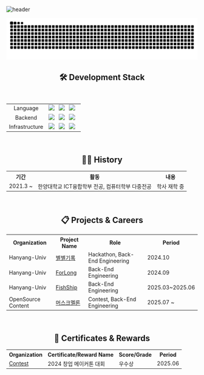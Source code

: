 

![header](https://capsule-render.vercel.app/api?type=waving&color=auto&height=300&section=header&text=이현우(HyunWoo)%20&fontSize=50)

<picture>
  <source media="(prefers-color-scheme: dark)" srcset="https://github.com/gepetton/gepetton/blob/output/github-contribution-grid-snake-dark.svg" />
  <source media="(prefers-color-scheme: light)" srcset="https://github.com/gepetton/gepetton/blob/output/github-contribution-grid-snake.svg" />
  <img alt="github-snake" src="https://github.com/gepetton/gepetton/blob/output/github-contribution-grid-snake.svg" />
</picture>

</div>
<br/>
<div align="center">
  <h2>🛠 Development Stack</h2>
<br/>
  <table>
    <tr>
      <td align="center">Language</td>
      <td>
        <div align="left">
          <img src="https://img.shields.io/badge/C-A8B9CC?style=for-the-badge&logo=C&logoColor=white" />
          &nbsp;
          <img src="https://img.shields.io/badge/python-3670A0?style=for-the-badge&logo=python&logoColor=ffdd54" />
          &nbsp;
          <img src="https://img.shields.io/badge/Java-ED8B00?style=for-the-badge&logo=openjdk&logoColor=white" />
          <br/>
        </div>
      </td>
    </tr>
    <tr>
      <td align="center">Backend</td>
      <td>
        <div align="left">
          <img src="https://img.shields.io/badge/SpringBoot-6DB33F?style=for-the-badge&logo=Spring&logoColor=white" />
          &nbsp;
          <img src="https://img.shields.io/badge/Django-092E20?style=for-the-badge&logo=django&logoColor=green" />
          &nbsp;
          <img src="https://img.shields.io/badge/mysql-4479A1?style=for-the-badge&logo=mysql&logoColor=white" />
          &nbsp;
        </div>
      </td>
    </tr>
    <tr>
      <td align="center">Infrastructure</td>
      <td>
          <div align="left">
            <img src="https://img.shields.io/badge/AWS-232F3E?style=for-the-badge&logo=amazonwebservices&logoColor=white" />
            &nbsp;
            <img src="https://img.shields.io/badge/Nginx-009639?logo=nginx&logoColor=white&style=for-the-badge" />
            &nbsp;
            <img src="https://img.shields.io/badge/docker-257bd6?style=for-the-badge&logo=docker&logoColor=white" />
            &nbsp;
            <br/>
        </div>
      </td>
    </tr>
    
  </table>
</div>
<br/>

<div align="center">
  <h2> 🏃‍♂️ History </h2>
  <table>
    <tr>
      <th>기간</th>
      <th>활동</th>
      <th>내용</th>
    </tr>
    <tr>
      <td>2021.3 ~ </td>
      <td>한양대학교 ICT융합학부 전공, 컴퓨터학부 다중전공 </td>
      <td>학사 재학 중</td>
    </tr>
  </table>
</div>

<br/>

<div align="center">
    <h2>📋 Projects & Careers</h2>
  <table>
    <tr>
      <th>Organization</th>
      <th>Project Name</th>
      <th>Role</th>
      <th>Period</th>
    </tr>
    <tr>
      <td>Hanyang-Univ</td>
      <td><a href="https://github.com/hallucination-devfest">별별기록</a></td>
      <td>Hackathon, Back-End Engineering</td>
      <td>2024.10</td>
    </tr>
    <tr>
      <td>Hanyang-Univ</td>
      <td><a href="https://github.com/ForLongTeam/ForLong-backend"> ForLong</a></td>
      <td>Back-End Engineering</td>
      <td>2024.09</td>
    </tr>
    <tr>
      <td>Hanyang-Univ</td>
      <td><a href="https://github.com/9oormthon-univ/2024_DANPOONG_TEAM_34_BE"> FishShip</a></td>
      <td>Back-End Engineering</td>
      <td>2025.03~2025.06</td>
    </tr>
    <tr>
      <td>OpenSource Content</td>
      <td><a href="https://github.com/TOPLEARTH">머스크멜론</a></td>
      <td>Contest, Back-End Engineering</td>
      <td>2025.07 ~ </td>
    </tr>

  </table>
</div>

<br/>
<div align="center">
  <h2>🏅 Certificates & Rewards</h2>
  <table>
    <tr>
      <th>Organization</th>
      <th>Certificate/Reward Name</th>
      <th>Score/Grade</th>
      <th>Period</th>
    </tr>
    <tr>
      <td><a href="https://github.com/PROMAplatform">Contest</a></td>
      <td>2024 창업 메이커톤 대회</td>
      <td>우수상</td>
      <td>2025.06</td>
    </tr>

  </table>
</div>
<br/>

  
